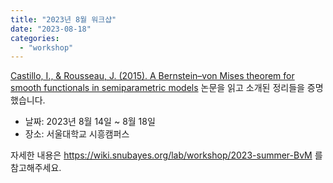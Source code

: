 ```yaml
---
title: "2023년 8월 워크샵"
date: "2023-08-18"
categories:
  - "workshop"
---
```


[Castillo, I., & Rousseau, J. (2015). A Bernstein–von Mises theorem for smooth functionals in semiparametric models](https://projecteuclid.org/journals/annals-of-statistics/volume-43/issue-6/A-Bernsteinvon-Mises-theorem-for-smooth-functionals-in-semiparametric-models/10.1214/15-AOS1336.full) 논문을 읽고 소개된 정리들을 증명했습니다.

* 날짜: 2023년 8월 14일 ~ 8월 18일
* 장소: 서울대학교 시흥캠퍼스

자세한 내용은 https://wiki.snubayes.org/lab/workshop/2023-summer-BvM 를 참고해주세요.